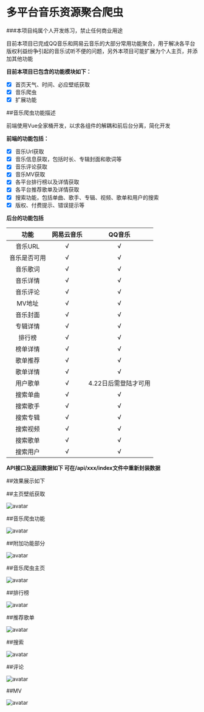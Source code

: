 # 多平台音乐资源聚合爬虫

###本项目纯属个人开发练习，禁止任何商业用途


目前本项目已完成QQ音乐和网易云音乐的大部分常用功能聚合，用于解决各平台版权利益纷争引起的音乐试听不便的问题，另外本项目可能扩展为个人主页，并添加其他功能

**目前本项目已包含的功能模块如下：**

- [x] 首页天气、时间、必应壁纸获取
- [x] 音乐爬虫
- [x] 扩展功能

##音乐爬虫功能描述

前端使用Vue全家桶开发，以求各组件的解耦和前后台分离，简化开发

**前端的功能包括：**

- [x] 音乐Url获取
- [x] 音乐信息获取，包括时长、专辑封面和歌词等
- [x] 音乐评论获取
- [x] 音乐MV获取
- [x] 各平台排行榜以及详情获取
- [x] 各平台推荐歌单及详情获取
- [x] 搜索功能，包括单曲、歌手、专辑、视频、歌单和用户的搜索
- [x] 版权、付费提示、错误提示等

**后台的功能包括**

| 功能       |网易云音乐|  QQ音乐  |
| :--------:|:-----:|:----:|
| 音乐URL| √ | √ |
| 音乐是否可用| √ | √ |
| 音乐歌词 | √ | √ |
| 音乐详情 | √ | √ |
| 音乐评论 | √ | √ |
| MV地址 | √ | √ |
| 音乐封面 | √ | √ |
| 专辑详情 | √ | √ |
| 排行榜 | √ | √ |
| 榜单详情 | √ | √ |
| 歌单推荐 | √ | √ |
| 歌单详情 | √ | √ |
| 用户歌单 | √ | 4.22日后需登陆才可用 |
| 搜索单曲 | √ | √ |
| 搜索歌手 | √ | √ |
| 搜索专辑 | √ | √ |
| 搜索视频 | √ | √ |
| 搜索歌单 | √ | √ |
| 搜索用户 | √ | √ |

**API接口及返回数据如下 可在/api/xxx/index文件中重新封装数据**

##效果展示如下

##主页壁纸获取

![avatar](./doc/display1.png)

##音乐爬虫功能

![avatar](./doc/display2.png)

##附加功能部分

![avatar](./doc/display3.png)

##音乐爬虫主页

![avatar](./doc/music1.png)

##排行榜

![avatar](./doc/music2.png)

##推荐歌单

![avatar](./doc/music3.png)

##搜索

![avatar](./doc/music4.png)

##评论

![avatar](./doc/music5.png)

##MV

![avatar](./doc/music6.png)



